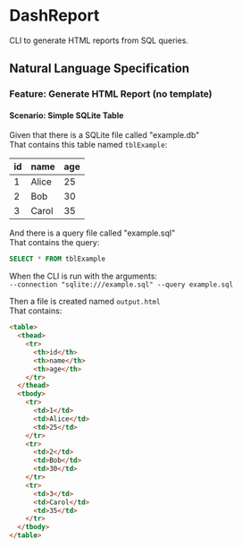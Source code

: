 # DashReport

CLI to generate HTML reports from SQL queries.

## Natural Language Specification

### Feature: Generate HTML Report (no template)

#### Scenario: Simple SQLite Table

Given that there is a SQLite file called "example.db"  
That contains this table named `tblExample`:

| id | name  | age |
|----|-------|-----|
| 1  | Alice | 25  |
| 2  | Bob   | 30  |
| 3  | Carol | 35  |

And there is a query file called "example.sql"  
That contains the query:
```sql
SELECT * FROM tblExample
```
When the CLI is run with the arguments:  
`--connection "sqlite:///example.sql" --query example.sql`

Then a file is created named `output.html`  
That contains:
```html
<table>
  <thead>
    <tr>
      <th>id</th>
      <th>name</th>
      <th>age</th>
    </tr>
  </thead>
  <tbody>
    <tr>
      <td>1</td>
      <td>Alice</td>
      <td>25</td>
    </tr>
    <tr>
      <td>2</td>
      <td>Bob</td>
      <td>30</td>
    </tr>
    <tr>
      <td>3</td>
      <td>Carol</td>
      <td>35</td>
    </tr>
  </tbody>
</table>
```
